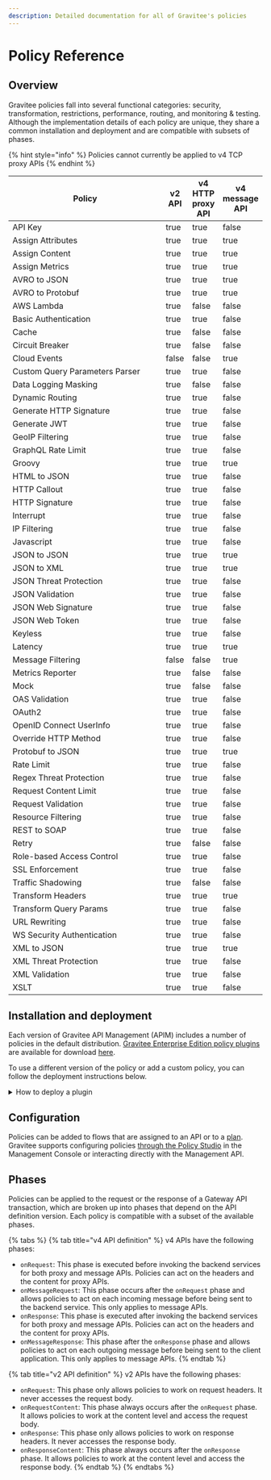 ```yaml
---
description: Detailed documentation for all of Gravitee's policies
---
```


# Policy Reference

## Overview

Gravitee policies fall into several functional categories: security, transformation, restrictions, performance, routing, and monitoring & testing. Although the implementation details of each policy are unique, they share a common installation and deployment and are compatible with subsets of phases.

{% hint style="info" %}
Policies cannot currently be applied to v4 TCP proxy APIs
{% endhint %}

<table><thead><tr><th width="304">Policy</th><th data-type="checkbox">v2 API</th><th data-type="checkbox">v4 HTTP proxy API</th><th data-type="checkbox">v4 message API</th></tr></thead><tbody><tr><td>API Key</td><td>true</td><td>true</td><td>false</td></tr><tr><td>Assign Attributes</td><td>true</td><td>true</td><td>true</td></tr><tr><td>Assign Content</td><td>true</td><td>true</td><td>true</td></tr><tr><td>Assign Metrics</td><td>true</td><td>true</td><td>true</td></tr><tr><td>AVRO to JSON</td><td>true</td><td>true</td><td>true</td></tr><tr><td>AVRO to Protobuf</td><td>true</td><td>true</td><td>true</td></tr><tr><td>AWS Lambda</td><td>true</td><td>false</td><td>false</td></tr><tr><td>Basic Authentication</td><td>true</td><td>true</td><td>false</td></tr><tr><td>Cache</td><td>true</td><td>false</td><td>false</td></tr><tr><td>Circuit Breaker</td><td>true</td><td>false</td><td>false</td></tr><tr><td>Cloud Events</td><td>false</td><td>false</td><td>true</td></tr><tr><td>Custom Query Parameters Parser</td><td>true</td><td>true</td><td>false</td></tr><tr><td>Data Logging Masking</td><td>true</td><td>false</td><td>false</td></tr><tr><td>Dynamic Routing</td><td>true</td><td>true</td><td>false</td></tr><tr><td>Generate HTTP Signature</td><td>true</td><td>true</td><td>false</td></tr><tr><td>Generate JWT</td><td>true</td><td>true</td><td>false</td></tr><tr><td>GeoIP Filtering</td><td>true</td><td>true</td><td>false</td></tr><tr><td>GraphQL Rate Limit</td><td>true</td><td>true</td><td>false</td></tr><tr><td>Groovy</td><td>true</td><td>true</td><td>true</td></tr><tr><td>HTML to JSON</td><td>true</td><td>true</td><td>false</td></tr><tr><td>HTTP Callout</td><td>true</td><td>true</td><td>false</td></tr><tr><td>HTTP Signature</td><td>true</td><td>true</td><td>false</td></tr><tr><td>Interrupt</td><td>true</td><td>true</td><td>false</td></tr><tr><td>IP Filtering</td><td>true</td><td>true</td><td>false</td></tr><tr><td>Javascript</td><td>true</td><td>true</td><td>false</td></tr><tr><td>JSON to JSON</td><td>true</td><td>true</td><td>true</td></tr><tr><td>JSON to XML</td><td>true</td><td>true</td><td>true</td></tr><tr><td>JSON Threat Protection</td><td>true</td><td>true</td><td>false</td></tr><tr><td>JSON Validation</td><td>true</td><td>true</td><td>false</td></tr><tr><td>JSON Web Signature</td><td>true</td><td>true</td><td>false</td></tr><tr><td>JSON Web Token</td><td>true</td><td>true</td><td>false</td></tr><tr><td>Keyless</td><td>true</td><td>true</td><td>false</td></tr><tr><td>Latency</td><td>true</td><td>true</td><td>true</td></tr><tr><td>Message Filtering</td><td>false</td><td>false</td><td>true</td></tr><tr><td>Metrics Reporter</td><td>true</td><td>false</td><td>false</td></tr><tr><td>Mock</td><td>true</td><td>false</td><td>false</td></tr><tr><td>OAS Validation</td><td>true</td><td>true</td><td>false</td></tr><tr><td>OAuth2</td><td>true</td><td>true</td><td>false</td></tr><tr><td>OpenID Connect UserInfo</td><td>true</td><td>true</td><td>false</td></tr><tr><td>Override HTTP Method</td><td>true</td><td>true</td><td>false</td></tr><tr><td>Protobuf to JSON</td><td>true</td><td>true</td><td>true</td></tr><tr><td>Rate Limit</td><td>true</td><td>true</td><td>false</td></tr><tr><td>Regex Threat Protection</td><td>true</td><td>true</td><td>false</td></tr><tr><td>Request Content Limit</td><td>true</td><td>true</td><td>false</td></tr><tr><td>Request Validation</td><td>true</td><td>true</td><td>false</td></tr><tr><td>Resource Filtering</td><td>true</td><td>true</td><td>false</td></tr><tr><td>REST to SOAP</td><td>true</td><td>true</td><td>false</td></tr><tr><td>Retry</td><td>true</td><td>false</td><td>false</td></tr><tr><td>Role-based Access Control</td><td>true</td><td>true</td><td>false</td></tr><tr><td>SSL Enforcement</td><td>true</td><td>true</td><td>false</td></tr><tr><td>Traffic Shadowing</td><td>true</td><td>false</td><td>false</td></tr><tr><td>Transform Headers</td><td>true</td><td>true</td><td>true</td></tr><tr><td>Transform Query Params</td><td>true</td><td>true</td><td>false</td></tr><tr><td>URL Rewriting</td><td>true</td><td>true</td><td>false</td></tr><tr><td>WS Security Authentication</td><td>true</td><td>true</td><td>false</td></tr><tr><td>XML to JSON</td><td>true</td><td>true</td><td>true</td></tr><tr><td>XML Threat Protection</td><td>true</td><td>true</td><td>false</td></tr><tr><td>XML Validation</td><td>true</td><td>true</td><td>false</td></tr><tr><td>XSLT</td><td>true</td><td>true</td><td>false</td></tr></tbody></table>

## Installation and deployment

Each version of Gravitee API Management (APIM) includes a number of policies in the default distribution. [Gravitee Enterprise Edition policy plugins](../../overview/gravitee-apim-enterprise-edition/#enterprise-plugins) are available for download [here](https://download.gravitee.io/).

To use a different version of the policy or add a custom policy, you can follow the deployment instructions below.

<details>

<summary>How to deploy a plugin</summary>

Please check the policy documentation to ensure the policy version you select is compatible with your version of APIM.

To deploy the plugin, follow these steps:

1. Download the plugin archive (a `.zip` file) from [the plugins download page](https://download.gravitee.io/#graviteeio-apim/plugins/).
2. Add the file into the Gateway and Management API `plugins` folders. The default location is ${GRAVITEE\_HOME/plugins} but this can be modified in [the `gravitee.yaml` file.](../../getting-started/configuration/apim-gateway/general-configuration.md#configure-the-plugins-repository) For most installations, the Gateway and Management API `plugins` folders are at `/gravitee/apim-gateway/plugins` and `/gravitee/apim-management-api/plugins`, respectively.
3. Restart your APIM nodes.

</details>

## Configuration

Policies can be added to flows that are assigned to an API or to a [plan](../../guides/api-exposure-plans-applications-and-subscriptions/plans/). Gravitee supports configuring policies [through the Policy Studio](../../guides/policy-studio/) in the Management Console or interacting directly with the Management API.

## Phases

Policies can be applied to the request or the response of a Gateway API transaction, which are broken up into phases that depend on the API definition version. Each policy is compatible with a subset of the available phases.

{% tabs %}
{% tab title="v4 API definition" %}
v4 APIs have the following phases:

* `onRequest`: This phase is executed before invoking the backend services for both proxy and message APIs. Policies can act on the headers and the content for proxy APIs.
* `onMessageRequest`: This phase occurs after the `onRequest` phase and allows policies to act on each incoming message before being sent to the backend service. This only applies to message APIs.
* `onResponse`: This phase is executed after invoking the backend services for both proxy and message APIs. Policies can act on the headers and the content for proxy APIs.
* `onMessageResponse`: This phase after the `onResponse` phase and allows policies to act on each outgoing message before being sent to the client application. This only applies to message APIs.
{% endtab %}

{% tab title="v2 API definition" %}
v2 APIs have the following phases:

* `onRequest`: This phase only allows policies to work on request headers. It never accesses the request body.
* `onRequestContent`: This phase always occurs after the `onRequest` phase. It allows policies to work at the content level and access the request body.
* `onResponse`: This phase only allows policies to work on response headers. It never accesses the response body.
* `onResponseContent`: This phase always occurs after the `onResponse` phase. It allows policies to work at the content level and access the response body.
{% endtab %}
{% endtabs %}
